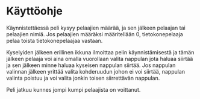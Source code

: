 # Käyttöohje

Käynnistettäessä peli kysyy pelaajien määrää, ja sen jälkeen pelaajan tai 
pelaajien nimiä. Jos pelaajien määräksi määritellään 0, tietokonepelaaja 
pelaa toista tietokonepelaajaa vastaan.

Kyselyiden jälkeen erillinen ikkuna ilmoittaa pelin käynnistämisestä ja tämän 
jälkeen pelaaja voi aina omalla vuorollaan valita nappulan jota haluaa siirtää 
ja sen jälkeen minne haluaa kyseisen nappulan siirtää. Jos nappulan valinnan 
jälkeen yrittää valita kohderuudun johon ei voi siirtää, nappulan valinta 
poistuu ja voi valita jonkin toisen siirrettävän nappulan.

Peli jatkuu kunnes jompi kumpi pelaajista on voittanut.
